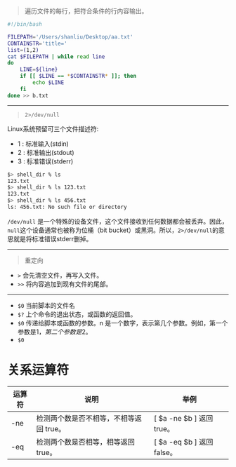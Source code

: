 
> 遍历文件的每行，把符合条件的行内容输出。

```sh
#!/bin/bash

FILEPATH='/Users/shanliu/Desktop/aa.txt'
CONTAINSTR='title='
list=(1,2)
cat $FILEPATH | while read line
do
	LINE=${line}
	if [[ $LINE == *$CONTAINSTR* ]]; then
		echo $LINE
	fi
done >> b.txt
```

--- 

> `2>/dev/null`

Linux系统预留可三个文件描述符:

* 1 : 标准输入(stdin)
* 2 : 标准输出(stdout)
* 3 : 标准错误(stderr)

```sh
$> shell_dir % ls
123.txt
$> shell_dir % ls 123.txt 
123.txt
$> shell_dir % ls 456.txt
ls: 456.txt: No such file or directory
```

`/dev/null` 是一个特殊的设备文件，这个文件接收到任何数据都会被丢弃。因此，`null`这个设备通常也被称为位桶（bit bucket）或黑洞。所以，`2>/dev/null`的意思就是将标准错误stderr删掉。

---

> 重定向

* `>` 会先清空文件，再写入文件。
* `>>` 将内容追加到现有文件的尾部。

---

* `$0` 当前脚本的文件名
* `$?` 上个命令的退出状态，或函数的返回值。
* `$0` 传递给脚本或函数的参数。n 是一个数字，表示第几个参数。例如，第一个参数是$1，第二个参数是$2。
* `$0` 


# 关系运算符

| 运算符 | 说明 | 举例 |
| -- | -- | -- |
|-ne| 检测两个数是否不相等，不相等返回 true。 | [ $a -ne $b ] 返回 true。 |
| -eq | 检测两个数是否相等，相等返回 true。| [ $a -eq $b ] 返回 false。|













